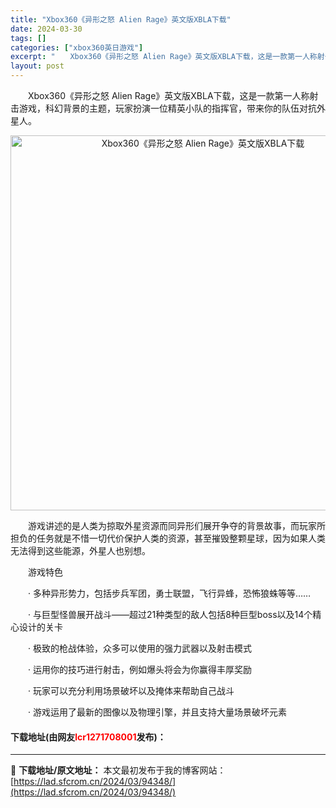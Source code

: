 ```yaml
---
title: "Xbox360《异形之怒 Alien Rage》英文版XBLA下载"
date: 2024-03-30
tags: []
categories: ["xbox360英日游戏"]
excerpt: "　　Xbox360《异形之怒 Alien Rage》英文版XBLA下载，这是一款第一人称射击游戏，科幻背景的主题，玩家扮演一位精英小队的指挥官，带来你的队伍对抗外星人。 　　游戏讲述的是人类为掠取外星资源而同异形们展开争夺的背景故事，而玩家所担负的任务就是不惜一切代价保护人类的资源，甚至摧毁整颗星球&hellip;"
layout: post
---
```


 <p>　　Xbox360《异形之怒 Alien Rage》英文版XBLA下载，这是一款第一人称射击游戏，科幻背景的主题，玩家扮演一位精英小队的指挥官，带来你的队伍对抗外星人。</p> <p align="center"><img align="" border="0" src="https://lad.sfcrom.cn/wp-content/uploads/2024/03/20240330_6607dc2a7ce80.webp" width="600" alt="Xbox360《异形之怒 Alien Rage》英文版XBLA下载" /></p> <p>　　游戏讲述的是人类为掠取外星资源而同异形们展开争夺的背景故事，而玩家所担负的任务就是不惜一切代价保护人类的资源，甚至摧毁整颗星球，因为如果人类无法得到这些能源，外星人也别想。</p> <p>　　游戏特色</p> <p>　　&middot; 多种异形势力，包括步兵军团，勇士联盟，飞行异蜂，恐怖狼蛛等等&hellip;&hellip;</p> <p>　　&middot; 与巨型怪兽展开战斗&mdash;&mdash;超过21种类型的敌人包括8种巨型boss以及14个精心设计的关卡</p> <p>　　&middot; 极致的枪战体验，众多可以使用的强力武器以及射击模式</p> <p>　　&middot; 运用你的技巧进行射击，例如爆头将会为你赢得丰厚奖励</p> <p>　　&middot; 玩家可以充分利用场景破坏以及掩体来帮助自己战斗</p> <p>　　&middot; 游戏运用了最新的图像以及物理引擎，并且支持大量场景破坏元素</p> <p><h4>下载地址(由网友<font color="red">lcr1271708001</font>发布)：</h4></p> 

---
📖 **下载地址/原文地址：** 本文最初发布于我的博客网站：[https://lad.sfcrom.cn/2024/03/94348/](https://lad.sfcrom.cn/2024/03/94348/)
